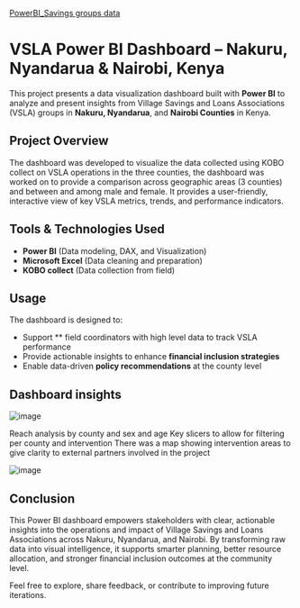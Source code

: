[PowerBI_Savings groups data](https://app.powerbi.com/groups/me/reports/d4392dc4-2b9a-4950-aba0-08500eabe755/ea52678326c906897b58?redirectedFromSignup=1&experience=power-bi)

# VSLA Power BI Dashboard – Nakuru, Nyandarua & Nairobi, Kenya

This project presents a data visualization dashboard built with **Power BI** to analyze and present insights from Village Savings and Loans Associations (VSLA) groups in **Nakuru, Nyandarua**, and **Nairobi Counties** in Kenya. 

## Project Overview

The dashboard was developed to visualize the data collected using KOBO collect on VSLA operations in the three counties, the dashboard was worked on to provide a comparison across geographic areas (3 counties) and between and among male and female. It provides a user-friendly, interactive view of key VSLA metrics, trends, and performance indicators.

## Tools & Technologies Used

- **Power BI** (Data modeling, DAX, and Visualization)  
- **Microsoft Excel** (Data cleaning and preparation)  
- **KOBO collect** (Data collection from field)  
## Usage
The dashboard is designed to:
- Support ** field coordinators with high level data to track VSLA performance  
- Provide actionable insights to enhance **financial inclusion strategies**  
- Enable data-driven **policy recommendations** at the county level  

## Dashboard insights
![image](https://github.com/user-attachments/assets/0b2274e1-63dc-4cea-98d9-2a0eda351697)

Reach analysis by county and sex and age
Key slicers to allow for filtering per county and intervention
There was a map showing intervention areas to give clarity to external partners involved in the project


![image](https://github.com/user-attachments/assets/1e05aab3-7eca-4661-b37b-e09617e569cd)


## Conclusion
This Power BI dashboard empowers stakeholders with clear, actionable insights into the operations and impact of Village Savings and Loans Associations across Nakuru, Nyandarua, and Nairobi. By transforming raw data into visual intelligence, it supports smarter planning, better resource allocation, and stronger financial inclusion outcomes at the community level.

Feel free to explore, share feedback, or contribute to improving future iterations.
